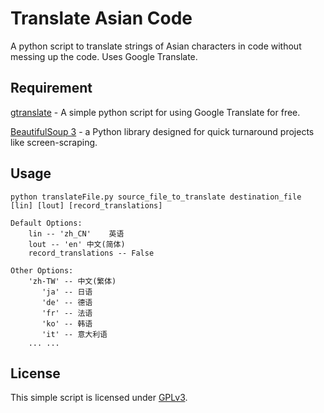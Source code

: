 # Translate Asian Code

A python script to translate strings of Asian characters in code without messing up the code. Uses Google Translate.

## Requirement 
[gtranslate](https://github.com/galeo/gtranslate) - A simple python script for using Google Translate for free.

[BeautifulSoup 3](http://www.crummy.com/software/BeautifulSoup/) - a Python library designed for quick turnaround projects like screen-scraping.

## Usage

    python translateFile.py source_file_to_translate destination_file  [lin] [lout] [record_translations]

    Default Options:
        lin -- 'zh_CN'    英语
        lout -- 'en' 中文(简体)
        record_translations -- False
    
    Other Options:
        'zh-TW' -- 中文(繁体)
           'ja' -- 日语
           'de' -- 德语
           'fr' -- 法语
           'ko' -- 韩语
           'it' -- 意大利语
        ... ...

## License

This simple script is licensed under [GPLv3](http://www.gnu.org/licenses/quick-guide-gplv3.html).
